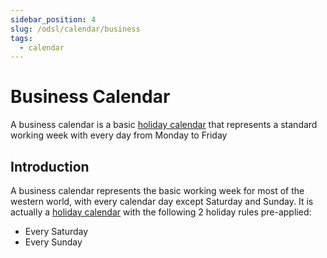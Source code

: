 ```yaml
---
sidebar_position: 4
slug: /odsl/calendar/business
tags:
  - calendar
---
```

Business Calendar
=================

A business calendar is a basic [holiday calendar](holiday) that represents a standard working week with every day from Monday to Friday

## Introduction

A business calendar represents the basic working week for most of the western world, with every calendar day except Saturday and Sunday. It is actually a [holiday calendar](holiday) with the following 2 holiday rules pre-applied:

*   Every Saturday    
*   Every Sunday
    
